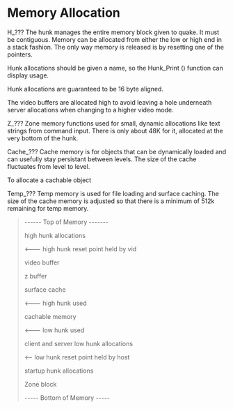 # Memory Allocation

H_??? The hunk manages the entire memory block given to quake.  It must be
contiguous.  Memory can be allocated from either the low or high end in a
stack fashion.  The only way memory is released is by resetting one of the
pointers.

Hunk allocations should be given a name, so the Hunk_Print () function
can display usage.

Hunk allocations are guaranteed to be 16 byte aligned.

The video buffers are allocated high to avoid leaving a hole underneath
server allocations when changing to a higher video mode.


Z_??? Zone memory functions used for small, dynamic allocations like text
strings from command input.  There is only about 48K for it, allocated at
the very bottom of the hunk.

Cache_??? Cache memory is for objects that can be dynamically loaded and
can usefully stay persistant between levels.  The size of the cache
fluctuates from level to level.

To allocate a cachable object


Temp_??? Temp memory is used for file loading and surface caching.  The size
of the cache memory is adjusted so that there is a minimum of 512k remaining
for temp memory.

>
>------ Top of Memory -------
>
>high hunk allocations
>
><--- high hunk reset point held by vid
>
>video buffer
>
>z buffer
>
>surface cache
>
><--- high hunk used
>
>cachable memory
>
><--- low hunk used
>
>client and server low hunk allocations
>
><-- low hunk reset point held by host
>
>startup hunk allocations
>
>Zone block
>
>----- Bottom of Memory -----
>